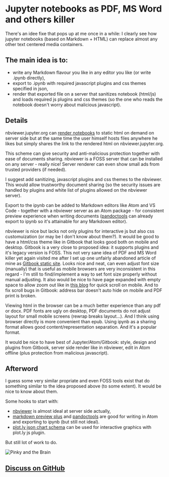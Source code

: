 # Jupyter notebooks as PDF, MS Word and others killer

There's an idee fixe that pops up at me once in a while: I clearly see how jupyter notebooks (based on Markdown + HTML) can replace almost any other text centered media containers.


## The main idea is to:

* write any Markdown flavour you like in any editor you like (or write .ipynb directly),
* export to .ipynb with required javascript plugins and css themes specified in json,
* render that exported file on a server that sanitizes notebook (html/js) and loads required js plugins and css themes (so the one who reads the notebook doesn't worry about malicious javascript).


## Details

nbviewer.jupyter.org can [render notebooks](https://nbviewer.jupyter.org/github/jrjohansson/qutip-lectures/blob/master/Lecture-1-Jaynes-Cumming-model.ipynb) to static html on demand on server side but at the same time the user himself hosts files anywhere he likes but simply shares the link to the rendered html on nbviewer.jupyter.org.

This scheme can give security and anti-malicious protection together with ease of documents sharing. 
nbviewer is a FOSS server that can be installed on any server - really nice! Server renderer can even show small ads from trusted providers (if needed).

I suggest add sanitizing, javascript plugins and css themes to the nbviewer. This would allow trustworthy document sharing (so the security issues are handled by plugins and white list of plugins allowed on the nbviewer server).

Export to the ipynb can be added to Markdown editors like Atom and VS Code - together with a nbviewer server as an Atom package - for consistent preview experience when writing documents ([pandoctools](https://github.com/kiwi0fruit/pandoctools) can already export to ipynb so it's attainable for any Markdown editor).

nbviewer is nice but lacks not only plugins for interactive js but also css customuization (or may be I don't know about them?). It would be good to have a html/css theme like in Gitbook that looks good both on mobile and desktop. Gitbook is a very close to proposed idea: it supports plugins and it's legacy version is FOSS. This not very sane idea of PDF and MS Word killer yet again visited me after I set up one unfairly abandoned article of mine as [Gitbook static site](https://kiwi0fruit.github.io/ultimate-question/). Looks nice and neat, can even adjust font size (manually) that is useful as mobile browsers are very inconsistent in this regard - I'm still to find/implement a way to set font size properly without manual adjusting. It also would be nice to have page expanded with empty space to allow zoom out like in [this blog](http://kiwi0fruit.tumblr.com/post/143531997330/special-test-post-this-is-a-special-post-that) for quick scroll on mobile. And to fix scroll bugs in Gitbook: address bar doesn't auto hide on mobile and PDF print is broken.

Viewing html in the browser can be a much better experience than any pdf or docx. PDF fonts are ugly on desktop, PDF documents do not adjust layout for small mobile screens (rewrap breaks layout...). And I think using browser directly is more convenient than epub. Using ipynb as a sharing format allows good content/representation separation. And it's a popular format.

It would be nice to have best of Jupyter/Atom/Gitbook: style, design and plugins from Gitbook, server side render like in nbviewer, edit in Atom offline (plus protection from malicious javascript).


## Afterword

I guess some very similar propriate and even FOSS tools exist that do something similar to the idea proposed above (to some extent). It would be nice to know about them.

Some hooks to start with:

* [nbviewer](https://github.com/jupyter/nbviewer/issues/778) is almost ideal at server side actually,
* [markdown preview plus](https://github.com/atom-community/markdown-preview-plus) and [pandoctools](https://github.com/kiwi0fruit/pandoctools/issues/14) are good for writing in Atom and exporting to ipynb (but still not ideal).
* [plot.ly json chart schema](https://help.plot.ly/json-chart-schema/) can be used for interactive graphics with plot.ly js plugin.

But still lot of work to do.

![Pinky and the Brain](http://cdn.playbuzz.com/cdn//814660cb-6b6b-4a7c-834b-eec0abfde9a2/1b62a687-a561-4fc9-b45d-0739f88f9b80.jpg)


## [Discuss on GitHub](https://github.com/kiwi0fruit/misc/issues/1)
